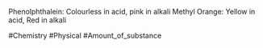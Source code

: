 Phenolphthalein: Colourless in acid, pink in alkali
Methyl Orange: Yellow in acid, Red in alkali

#Chemistry #Physical #Amount_of_substance